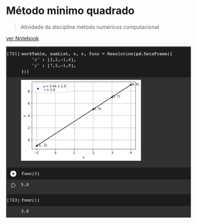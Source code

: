 # Método minimo quadrado
> Atividade da disciplina método numéricos computacional

[ver Notebook](./Notebook/Method_of_least_square.ipynb)

![demostration](./ReadmeAssets/Ilustration.png)
